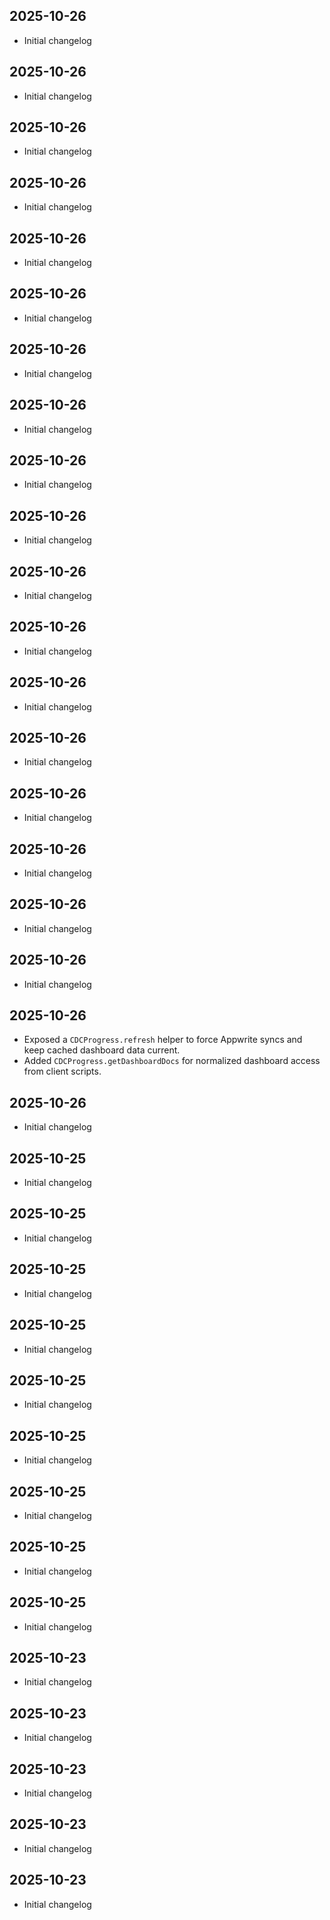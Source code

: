 ## 2025-10-26
- Initial changelog

## 2025-10-26
- Initial changelog

## 2025-10-26
- Initial changelog

## 2025-10-26
- Initial changelog

## 2025-10-26
- Initial changelog

## 2025-10-26
- Initial changelog

## 2025-10-26
- Initial changelog

## 2025-10-26
- Initial changelog

## 2025-10-26
- Initial changelog

## 2025-10-26
- Initial changelog

## 2025-10-26
- Initial changelog

## 2025-10-26
- Initial changelog

## 2025-10-26
- Initial changelog

## 2025-10-26
- Initial changelog

## 2025-10-26
- Initial changelog

## 2025-10-26
- Initial changelog

## 2025-10-26
- Initial changelog

## 2025-10-26
- Initial changelog

## 2025-10-26
- Exposed a `CDCProgress.refresh` helper to force Appwrite syncs and keep cached dashboard data current.
- Added `CDCProgress.getDashboardDocs` for normalized dashboard access from client scripts.

## 2025-10-26
- Initial changelog

## 2025-10-25
- Initial changelog

## 2025-10-25
- Initial changelog

## 2025-10-25
- Initial changelog

## 2025-10-25
- Initial changelog

## 2025-10-25
- Initial changelog

## 2025-10-25
- Initial changelog

## 2025-10-25
- Initial changelog

## 2025-10-25
- Initial changelog

## 2025-10-25
- Initial changelog

## 2025-10-23
- Initial changelog

## 2025-10-23
- Initial changelog

## 2025-10-23
- Initial changelog

## 2025-10-23
- Initial changelog

## 2025-10-23
- Initial changelog

